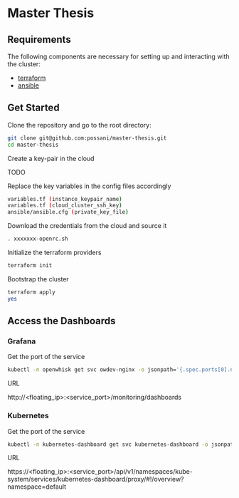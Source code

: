 # Master Thesis

## Requirements

The following components are necessary for setting up and interacting with the cluster:
 * [terraform](https://learn.hashicorp.com/terraform/getting-started/install.html)
 * [ansible](https://docs.ansible.com/ansible/latest/installation_guide/intro_installation.html)
 
## Get Started

Clone the repository and go to the root directory:

```bash
git clone git@github.com:possani/master-thesis.git
cd master-thesis
```

Create a key-pair in the cloud

TODO

Replace the key variables in the config files accordingly

```bash
variables.tf (instance_keypair_name)
variables.tf (cloud_cluster_ssh_key)
ansible/ansible.cfg (private_key_file)
```

Download the credentials from the cloud and source it

```bash
. xxxxxxx-openrc.sh
```

Initialize the terraform providers

```bash
terraform init
```

Bootstrap the cluster

```bash
terraform apply
yes
```

## Access the Dashboards

### Grafana

Get the port of the service

```bash
kubectl -n openwhisk get svc owdev-nginx -o jsonpath='{.spec.ports[0].nodePort}'
```

URL

http://<floating_ip>:<service_port>/monitoring/dashboards

### Kubernetes

Get the port of the service

```bash
kubectl -n kubernetes-dashboard get svc kubernetes-dashboard -o jsonpath='{.spec.ports[0].nodePort}'
```

URL

https://<floating_ip>:<service_port>/api/v1/namespaces/kube-system/services/kubernetes-dashboard/proxy/#!/overview?namespace=default
